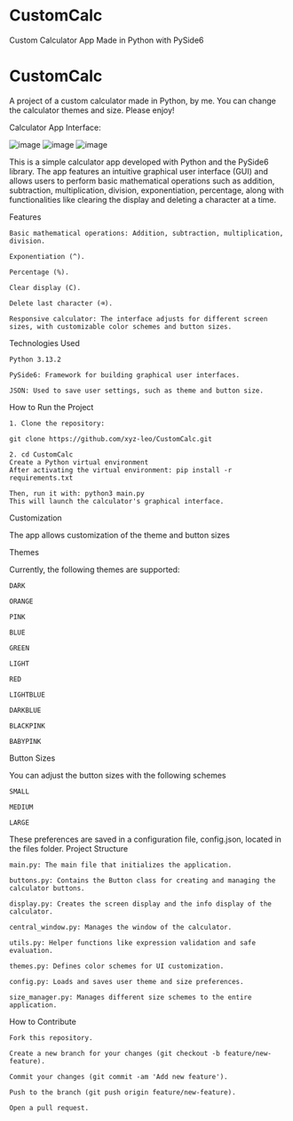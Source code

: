 # CustomCalc
Custom Calculator App Made in Python with PySide6

# CustomCalc
A project of a custom calculator made in Python, by me. You can change the calculator themes and size. Please enjoy!

Calculator App Interface:

![image](https://github.com/user-attachments/assets/a454e2e6-4791-46ff-876c-044741335f35) ![image](https://github.com/user-attachments/assets/c41a299a-5c31-4460-8b03-6309925146f2) ![image](https://github.com/user-attachments/assets/1d29bc37-000e-47cc-9c75-797fe60fd1b4)


This is a simple calculator app developed with Python and the PySide6 library. The app features an intuitive graphical user interface (GUI) and allows users to perform basic mathematical operations such as addition, subtraction, multiplication, division, exponentiation, percentage, along with functionalities like clearing the display and deleting a character at a time.

Features

    Basic mathematical operations: Addition, subtraction, multiplication, division.

    Exponentiation (^).

    Percentage (%).

    Clear display (C).

    Delete last character (⌫).

    Responsive calculator: The interface adjusts for different screen sizes, with customizable color schemes and button sizes.


Technologies Used

    Python 3.13.2

    PySide6: Framework for building graphical user interfaces.

    JSON: Used to save user settings, such as theme and button size.


How to Run the Project

    1. Clone the repository:

    git clone https://github.com/xyz-leo/CustomCalc.git
    
    2. cd CustomCalc
    Create a Python virtual environment
    After activating the virtual environment: pip install -r requirements.txt

    Then, run it with: python3 main.py
    This will launch the calculator's graphical interface.


Customization

The app allows customization of the theme and button sizes


Themes

Currently, the following themes are supported:

    DARK

    ORANGE

    PINK

    BLUE

    GREEN

    LIGHT

    RED

    LIGHTBLUE

    DARKBLUE

    BLACKPINK

    BABYPINK


Button Sizes

You can adjust the button sizes with the following schemes

    SMALL

    MEDIUM

    LARGE

These preferences are saved in a configuration file, config.json, located in the files folder.
Project Structure

    main.py: The main file that initializes the application.

    buttons.py: Contains the Button class for creating and managing the calculator buttons.

    display.py: Creates the screen display and the info display of the calculator.

    central_window.py: Manages the window of the calculator.
    
    utils.py: Helper functions like expression validation and safe evaluation.

    themes.py: Defines color schemes for UI customization.

    config.py: Loads and saves user theme and size preferences.

    size_manager.py: Manages different size schemes to the entire application.


How to Contribute

    Fork this repository.

    Create a new branch for your changes (git checkout -b feature/new-feature).

    Commit your changes (git commit -am 'Add new feature').

    Push to the branch (git push origin feature/new-feature).

    Open a pull request.
